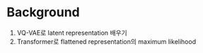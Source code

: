 # Background
1. VQ-VAE로 latent representation 배우기
2. Transformer로 flattened representation의 maximum likelihood 
